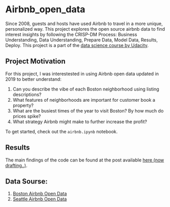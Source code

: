 # Airbnb_open_data
Since 2008, guests and hosts have used Airbnb to travel in a more unique, personalized way. This project explores the open source airbnb data to find interest insights by following the CRISP-DM Process: Business Understanding, Data Understanding, Prepare Data, Model Data, Results, Deploy. This project is a part of the [data science course by Udacity](https://www.udacity.com/course/data-scientist-nanodegree--nd025).

## Project Motivation<a name="motivation"></a>

For this project, I was interestested in using Airbnb open data updated in 2019 to better understand:

1. Can you describe the vibe of each Boston neighborhood using listing descriptions?
2. What features of neighborhoods are important for customer book a property?
3. What are the busiest times of the year to visit Boston? By how much do prices spike?
4. What strategy Airbnb might make to further increase the profit?

To get started, check out the `airbnb.ipynb` notebook.

## Results<a name="results"></a>

The main findings of the code can be found at the post available [here (now drafting..)](https://medium.com/@liy450/this-datawill-make-you-a-successful-airbnb-host-cf8a5dda7ff6).

## Data Sourse:
1. [Boston Airbnb Open Data](https://www.kaggle.com/datasets/airbnb/boston)
2. [Seattle Airbnb Open Data](https://www.kaggle.com/datasets/airbnb/seattle)


